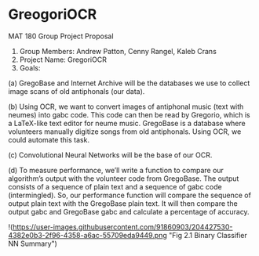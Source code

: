 # GreogoriOCR
MAT 180 Group Project Proposal
1.	Group Members: Andrew Patton, Cenny Rangel, Kaleb Crans
2.	Project Name: GregoriOCR
3.	Goals:

(a)	GregoBase and Internet Archive will be the databases we use to collect image scans of old antiphonals (our data).

(b)	Using OCR, we want to convert images of antiphonal music (text with neumes) into gabc code.  This code can then be read by Gregorio, which is a LaTeX-like text editor for neume music.  GregoBase is a database where volunteers manually digitize songs from old antiphonals.  Using OCR, we could automate this task.

(c)	Convolutional Neural Networks will be the base of our OCR.

(d)	To measure performance, we’ll write a function to compare our algorithm’s output with the volunteer code from GregoBase.  The output consists of a sequence of plain text and a sequence of gabc code (intermingled).  So, our performance function will compare the sequence of output plain text with the GregoBase plain text.  It will then compare the output gabc and GregoBase gabc and calculate a percentage of accuracy.

!(https://user-images.githubusercontent.com/91860903/204427530-4382e0b3-2f96-4358-a6ac-55709eda9449.png "Fig 2.1 Binary Classifier NN Summary")
